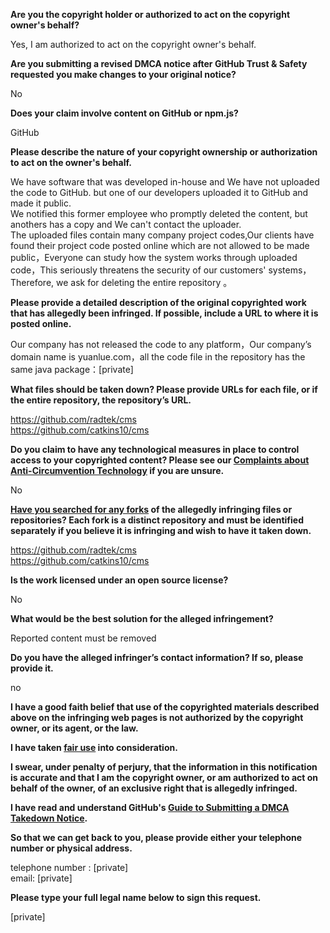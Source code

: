 **Are you the copyright holder or authorized to act on the copyright owner's behalf?**

Yes, I am authorized to act on the copyright owner's behalf.

**Are you submitting a revised DMCA notice after GitHub Trust & Safety requested you make changes to your original notice?**

No

**Does your claim involve content on GitHub or npm.js?**

GitHub

**Please describe the nature of your copyright ownership or authorization to act on the owner's behalf.**

We have software that was developed in-house and We have not uploaded the code to GitHub. but one of our developers uploaded it to GitHub and made it public.  
We notified this former employee who promptly deleted the content, but anothers has a copy and We can't contact the uploader.  
The uploaded files contain many company project codes,Our clients have found their project code posted online which are not allowed to be made public，Everyone can study how the system works through uploaded code，This seriously threatens the security of our customers' systems，Therefore, we ask for deleting the entire repository 。

**Please provide a detailed description of the original copyrighted work that has allegedly been infringed. If possible, include a URL to where it is posted online.**

Our company has not released the code to any platform，Our company’s domain name is yuanlue.com，all the code file in the repository has the same java package：[private]

**What files should be taken down? Please provide URLs for each file, or if the entire repository, the repository’s URL.**

https://github.com/radtek/cms  
https://github.com/catkins10/cms

**Do you claim to have any technological measures in place to control access to your copyrighted content? Please see our <a href="https://docs.github.com/articles/guide-to-submitting-a-dmca-takedown-notice#complaints-about-anti-circumvention-technology">Complaints about Anti-Circumvention Technology</a> if you are unsure.**

No

**<a href="https://docs.github.com/articles/dmca-takedown-policy#b-what-about-forks-or-whats-a-fork">Have you searched for any forks</a> of the allegedly infringing files or repositories? Each fork is a distinct repository and must be identified separately if you believe it is infringing and wish to have it taken down.**

https://github.com/radtek/cms  
https://github.com/catkins10/cms

**Is the work licensed under an open source license?**

No

**What would be the best solution for the alleged infringement?**

Reported content must be removed

**Do you have the alleged infringer’s contact information? If so, please provide it.**

no

**I have a good faith belief that use of the copyrighted materials described above on the infringing web pages is not authorized by the copyright owner, or its agent, or the law.**

**I have taken <a href="https://www.lumendatabase.org/topics/22">fair use</a> into consideration.**

**I swear, under penalty of perjury, that the information in this notification is accurate and that I am the copyright owner, or am authorized to act on behalf of the owner, of an exclusive right that is allegedly infringed.**

**I have read and understand GitHub's <a href="https://docs.github.com/articles/guide-to-submitting-a-dmca-takedown-notice/">Guide to Submitting a DMCA Takedown Notice</a>.**

**So that we can get back to you, please provide either your telephone number or physical address.**

telephone number : [private]  
email: [private]  

**Please type your full legal name below to sign this request.**

[private]  
